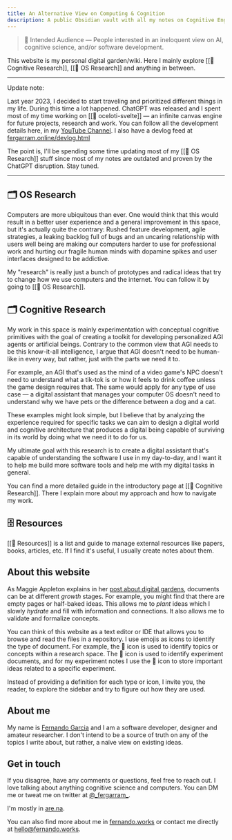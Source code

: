 ```yaml
---
title: An Alternative View on Computing & Cognition
description: A public Obsidian vault with all my notes on Cognitive Engineering, OS Development and Design, and Complexity.
---
```

> 👥 Intended Audience — People interested in an ineloquent view on AI, cognitive science, and/or software development.

This website is my personal digital garden/wiki. Here I mainly explore [[📝 Cognitive Research]], [[📝 OS Research]] and anything in between.

---

Update note:

Last year 2023, I decided to start traveling and prioritized different things in my life. During this time a lot happened. ChatGPT was released and I spent most of my time working on [[🧰 oceloti-svelte]] — an infinite canvas engine for future projects, research and work. You can follow all the development details here, in my [YouTube Channel](https://www.youtube.com/@fergarram/streams). I also have a devlog feed at [fergarram.online/devlog.html](https://fergarram.online/devlog.html)

The point is, I'll be spending some time updating most of my [[📝 OS Research]] stuff since most of my notes are outdated and proven by the ChatGPT disruption. Stay tuned.

---

## 🗂 OS Research

Computers are more ubiquitous than ever. One would think that this would result in a better user experience and a general improvement in this space, but it's actually quite the contrary: Rushed feature development, agile strategies, a leaking backlog full of bugs and an uncaring relationship with users well being are making our computers harder to use for professional work and hurting our fragile human minds with dopamine spikes and user interfaces designed to be addictive.

My "research" is really just a bunch of prototypes and radical ideas that try to change how we use computers and the internet. You can follow it by going to [[📝 OS Research]].

## 🗂 Cognitive Research

My work in this space is mainly experimentation with conceptual cognitive primitives with the goal of creating a toolkit for developing personalized AGI agents or artificial beings. Contrary to the common view that AGI needs to be this know-it-all intelligence, I argue that AGI doesn't need to be human-like in every way, but rather, just with the parts we need it to.

For example, an AGI that's used as the mind of a video game's NPC doesn't need to understand what a tik-tok is or how it feels to drink coffee unless the game design requires that. The same would apply for any type of use case — a digital assistant that manages your computer OS doesn't need to understand why we have pets or the difference between a dog and a cat.

These examples might look simple, but I believe that by analyzing the experience required for specific tasks we can aim to design a digital world and cognitive architecture that produces a digital being capable of surviving in its world by doing what we need it to do for us.

My ultimate goal with this research is to create a digital assistant that's capable of understanding the software I use in my day-to-day, and I want it to help me build more software tools and help me with my digital tasks in general.

You can find a more detailed guide in the introductory page at [[📝 Cognitive Research]]. There I explain more about my approach and how to navigate my work.

## 🗄 Resources

[[📝 Resources]] is a list and guide to manage external resources like papers, books, articles, etc. If I find it's useful, I usually create notes about them.

## About this website

As Maggie Appleton explains in her [post about digital gardens](https://maggieappleton.com/garden-history), documents can be at different _growth_ stages. For example, you might find that there are empty pages or half-baked ideas. This allows me to _plant_ ideas which I slowly _hydrate_ and fill with information and connections. It also allows me to validate and formalize concepts.

You can think of this website as a text editor or IDE that allows you to browse and read the files in a repository. I use emojis as icons to identify the type of document. For example, the 📝 icon is used to identify topics or concepts within a research space. The 🔬 icon is used to identify experiment documents, and for my experiment notes I use the 📎 icon to store important ideas related to a specific experiment. 

Instead of providing a definition for each type or icon, I invite you, the reader, to explore the sidebar and try to figure out how they are used.

## About me

My name is [Fernando Garcia](https://fernando.works/) and I am a software developer, designer and amateur researcher. I don't intend to be a source of truth on any of the topics I write about, but rather, a naïve view on existing ideas.

## Get in touch

If you disagree, have any comments or questions, feel free to reach out. I love talking about anything cognitive science and computers. You can DM me or tweat me on twitter at [@\_fergarram\_](https://twitter.com/_fergarram_).

I'm mostly in [are.na](https://are.na/fergarram).

You can also find more about me in [fernando.works](https://fernando.works/) or contact me directly at [hello@fernando.works](mailto:hello@fernando.works).